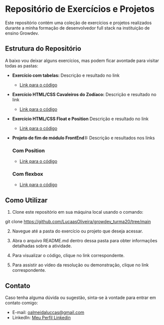 # Repositório de Exercícios e Projetos

Este repositório contém uma coleção de exercícios e projetos realizados durante a minha formação de desenvolvedor full stack na instituição de ensino Growdev.

## Estrutura do Repositório

A baixo vou deixar alguns exercícios, mas podem ficar avontade para visitar todas as pastas:

- **Exercício com tabelas:** Descrição e resultado no link
  - [Link para o código](https://github.com/LucaasOliveira/growdev_turma20/tree/main/html/tabelas)

- **Exercício HTML/CSS Cavaleiros do Zodíaco:** Descrição e resultado no link
  - [Link para o código](https://github.com/LucaasOliveira/growdev_turma20/tree/main/css/atividade-css)
 
- **Exercício HTML/CSS Float e Position** Descrição e resultado no link
  - [Link para o código](https://github.com/LucaasOliveira/growdev_turma20/tree/main/css/position)

- **Projeto de fim de módulo FrontEnd I:** Descrição e resultados nos links

  ### Com Position 
  - [Link para o código](https://github.com/LucaasOliveira/final_de_modulo_frontend1_com_position/tree/main)

  ### Com flexbox
  - [Link para o código](https://github.com/LucaasOliveira/final_de_modulo_frontend1)

## Como Utilizar

1. Clone este repositório em sua máquina local usando o comando:

git clone https://github.com/LucaasOliveira/growdev_turma20/tree/main

2. Navegue até a pasta do exercício ou projeto que deseja acessar.

3. Abra o arquivo README.md dentro dessa pasta para obter informações detalhadas sobre a atividade.

4. Para visualizar o código, clique no link correspondente.

5. Para assistir ao vídeo da resolução ou demonstração, clique no link correspondente.

## Contato

Caso tenha alguma dúvida ou sugestão, sinta-se à vontade para entrar em contato comigo:

- E-mail: [oalmeidaluccas@gmail.com](oalmeidaluccas@gmail.com)
- LinkedIn: [Meu Perfil Linkedin](https://www.linkedin.com/in/olucasalmeidaa/)
